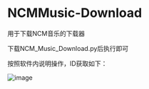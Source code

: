 # NCMMusic-Download
用于下载NCM音乐的下载器

下载NCM_Music_Download.py后执行即可

按照软件内说明操作，ID获取如下：

![image](https://github.com/Yangyj22/NCMMusic-Download/assets/91187864/0b5d47cb-1a92-400f-a821-c9ed9df29fc0)
